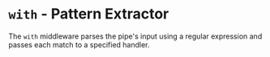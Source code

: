 # `with` - Pattern Extractor

The `with` middleware parses the pipe's input using a regular expression and passes each match to a specified handler.

